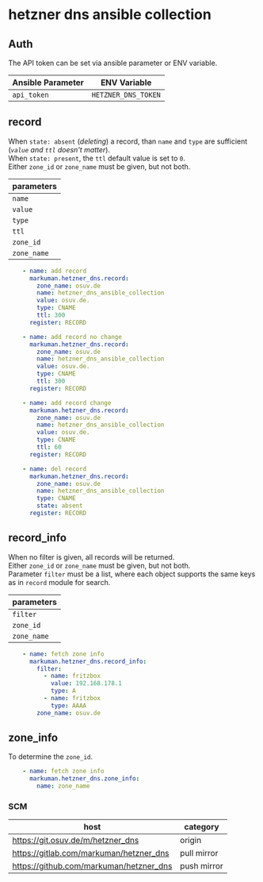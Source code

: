 # hetzner dns ansible collection

## Auth

The API token can be set via ansible parameter or ENV variable.

| **Ansible Parameter** | **ENV Variable** |
| --- | --- |
| `api_token` | `HETZNER_DNS_TOKEN` |


## record

When `state: absent` (_deleting_) a record, than `name` and `type` are sufficient (_`value` and `ttl` doesn't matter_).  
When `state: present`, the `ttl` default value  is set to `0`.  
Either `zone_id` or `zone_name`  must be given, but not both.

 | parameters |
 | --- |
 | `name` |
 | `value` |
 | `type` |
 | `ttl` |
 | `zone_id` |
 | `zone_name` |


```yml
    - name: add record
      markuman.hetzner_dns.record:
        zone_name: osuv.de
        name: hetzner_dns_ansible_collection
        value: osuv.de.
        type: CNAME
        ttl: 300
      register: RECORD

    - name: add record no change
      markuman.hetzner_dns.record:
        zone_name: osuv.de
        name: hetzner_dns_ansible_collection
        value: osuv.de.
        type: CNAME
        ttl: 300
      register: RECORD

    - name: add record change
      markuman.hetzner_dns.record:
        zone_name: osuv.de
        name: hetzner_dns_ansible_collection
        value: osuv.de.
        type: CNAME
        ttl: 60
      register: RECORD

    - name: del record
      markuman.hetzner_dns.record:
        zone_name: osuv.de
        name: hetzner_dns_ansible_collection
        type: CNAME
        state: absent
      register: RECORD
```

## record_info

When no filter is given, all records will be returned.  
Either `zone_id` or `zone_name`  must be given, but not both.  
Parameter `filter` must be a list, where each object supports the same keys as in `record`  module for search.

 | parameters |
 | --- |
 | `filter` |
 | `zone_id` |
 | `zone_name` |

```yml
    - name: fetch zone info
      markuman.hetzner_dns.record_info:
        filter:
          - name: fritzbox
            value: 192.168.178.1
            type: A
          - name: fritzbox
            type: AAAA
        zone_name: osuv.de
```

## zone_info

To determine the `zone_id`.

```yml
    - name: fetch zone info
      markuman.hetzner_dns.zone_info:
        name: zone_name
```

### SCM

| **host** | **category** |
| --- | --- |
| https://git.osuv.de/m/hetzner_dns | origin |
| https://gitlab.com/markuman/hetzner_dns | pull mirror |
| https://github.com/markuman/hetzner_dns | push mirror |